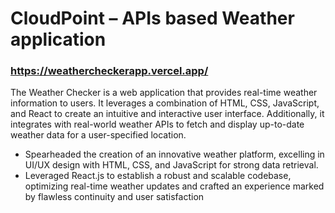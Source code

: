 # CloudPoint – APIs based Weather application
### https://weathercheckerapp.vercel.app/

The Weather Checker is a web application that provides real-time weather information to users. It leverages a combination of HTML, CSS, JavaScript, and React to create an intuitive and interactive user interface. Additionally, it integrates with real-world weather APIs to fetch and display up-to-date weather data for a user-specified location.

* Spearheaded the creation of an innovative weather platform, excelling in UI/UX design with HTML, CSS, and JavaScript for strong data retrieval.
* Leveraged React.js to establish a robust and scalable codebase, optimizing real-time weather updates and crafted an experience marked by flawless continuity and user satisfaction

